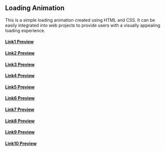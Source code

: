 ## Loading Animation

This is a simple loading animation created using HTML and CSS. It can be easily integrated into web projects to provide users with a visually appealing loading experience.

#### <a href = "https://warm-sunburst-f82e16.netlify.app/" target = "_blank">Link1 Preview</a>
#### <a href = "https://zesty-douhua-452816.netlify.app/" target = "_blank">Link2 Preview</a>
#### <a href = "https://singular-kheer-46bfdf.netlify.app/" target = "_blank">Link3 Preview</a>
#### <a href = "https://spontaneous-hamster-62ace1.netlify.app/" target = "_blank">Link4 Preview</a>
#### <a href = "https://verdant-starlight-d0ec23.netlify.app/" target = "_blank">Link5 Preview</a>
#### <a href = "https://peppy-raindrop-aed2a2.netlify.app/" target = "_blank">Link6 Preview</a>
#### <a href = "https://sprightly-centaur-708574.netlify.app/" target = "_blank">Link7 Preview</a>
#### <a href = "https://symphonious-melba-8bf3ab.netlify.app/" target = "_blank">Link8 Preview</a>
#### <a href = "https://leafy-frangollo-afdfa9.netlify.app/" target = "_blank">Link9 Preview</a>
#### <a href = "https://gleeful-truffle-6a2a41.netlify.app/" target = "_blank">Link10 Preview</a>

